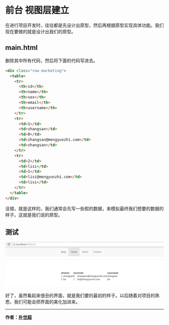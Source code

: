 # 前台 视图层建立

在进行项目开发时，往往都是先设计出原型，然后再根据原型实现具体功能。我们现在要做的就是设计出我们的原型。

## main.html

删除其中所有代码，然后将下面的代码写进去。

```html
<div class="row marketing">
  <table>
    <tr>
      <th>id</th>
      <th>name</th>
      <th>sex</th>
      <th>email</th>
      <th>username</th>
    </tr>
    <tr>
      <td>1</td>
      <td>zhangsan</td>
      <td>0</td>
      <td>zhangsan@mengyunzhi.com</td>
      <td>zhangsan</td>
    </tr>
    <tr>
      <td>2</td>
      <td>lisi</td>
      <td>1</td>
      <td>lisi@mengyunzhi.com</td>
      <td>lisi</td>
    </tr>
  </table>
</div>
```

没错，就是这样的，我们通常会先写一些假的数据，来模拟最终我们想要的数据的样子。这就是我们说的原型。

## 测试

![result](image/2017-10-28.1.png)

好了，虽然看起来很丑的界面，就是我们要的最初的样子。以后随着对项目的熟悉，我们可能会把界面的美化加进来。

--------------
**作者：[朴世超](www.mengyunzhi.cn)**
